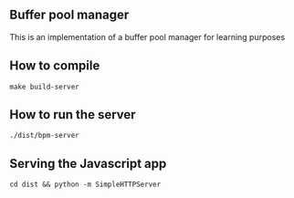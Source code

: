 ## Buffer pool manager

This is an implementation of a buffer pool manager for learning purposes

## How to compile

```make build-server```

## How to run the server

```./dist/bpm-server```

## Serving the Javascript app

```cd dist && python -m SimpleHTTPServer ```